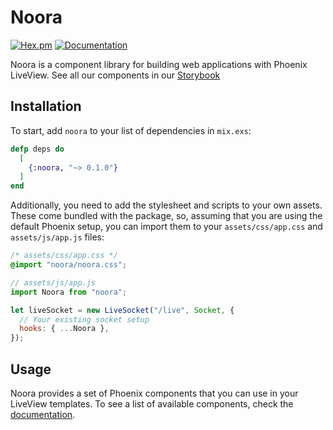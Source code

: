 # Noora

[![Hex.pm](https://img.shields.io/hexpm/v/noora.svg)](https://hex.pm/packages/noora) [![Documentation](https://img.shields.io/badge/documentation-gray)](https://hexdocs.pm/noora/)

<!-- MDOC !-->

Noora is a component library for building web applications with Phoenix LiveView. See all our components in our [Storybook](https://storybook.noora.tuist.dev)

## Installation

To start, add `noora` to your list of dependencies in `mix.exs`:

```elixir
defp deps do
  [
    {:noora, "~> 0.1.0"}
  ]
end
```

Additionally, you need to add the stylesheet and scripts to your own assets.
These come bundled with the package, so, assuming that you are using the default Phoenix setup, you can import them to your `assets/css/app.css` and `assets/js/app.js` files:

```css
/* assets/css/app.css */
@import "noora/noora.css";
```

```javascript
// assets/js/app.js
import Noora from "noora";

let liveSocket = new LiveSocket("/live", Socket, {
  // Your existing socket setup
  hooks: { ...Noora },
});
```

## Usage

Noora provides a set of Phoenix components that you can use in your LiveView templates.
To see a list of available components, check the [documentation](https://hexdocs.pm/noora/).
